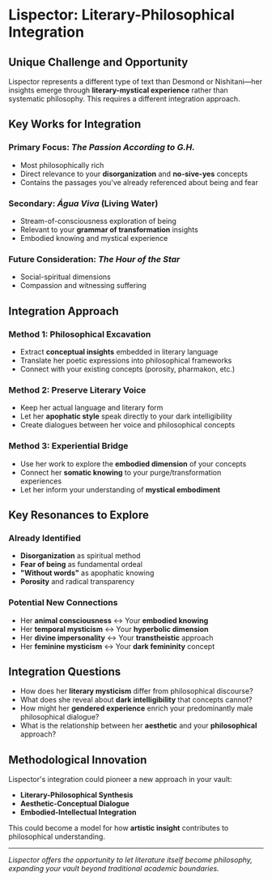 # Lispector: Literary-Philosophical Integration

## Unique Challenge and Opportunity

Lispector represents a different type of text than Desmond or Nishitani—her insights emerge through **literary-mystical experience** rather than systematic philosophy. This requires a different integration approach.

## Key Works for Integration

### Primary Focus: *The Passion According to G.H.*
- Most philosophically rich
- Direct relevance to your **disorganization** and **no-sive-yes** concepts
- Contains the passages you've already referenced about being and fear

### Secondary: *Água Viva* (Living Water)
- Stream-of-consciousness exploration of being
- Relevant to your **grammar of transformation** insights
- Embodied knowing and mystical experience

### Future Consideration: *The Hour of the Star*
- Social-spiritual dimensions
- Compassion and witnessing suffering

## Integration Approach

### Method 1: Philosophical Excavation
- Extract **conceptual insights** embedded in literary language
- Translate her poetic expressions into philosophical frameworks
- Connect with your existing concepts (porosity, pharmakon, etc.)

### Method 2: Preserve Literary Voice
- Keep her actual language and literary form
- Let her **apophatic style** speak directly to your dark intelligibility
- Create dialogues between her voice and philosophical concepts

### Method 3: Experiential Bridge
- Use her work to explore the **embodied dimension** of your concepts
- Connect her **somatic knowing** to your purge/transformation experiences
- Let her inform your understanding of **mystical embodiment**

## Key Resonances to Explore

### Already Identified
- **Disorganization** as spiritual method
- **Fear of being** as fundamental ordeal
- **"Without words"** as apophatic knowing
- **Porosity** and radical transparency

### Potential New Connections
- Her **animal consciousness** ↔ Your **embodied knowing**
- Her **temporal mysticism** ↔ Your **hyperbolic dimension**
- Her **divine impersonality** ↔ Your **transtheistic** approach
- Her **feminine mysticism** ↔ Your **dark femininity** concept

## Integration Questions

- How does her **literary mysticism** differ from philosophical discourse?
- What does she reveal about **dark intelligibility** that concepts cannot?
- How might her **gendered experience** enrich your predominantly male philosophical dialogue?
- What is the relationship between her **aesthetic** and your **philosophical** approach?

## Methodological Innovation

Lispector's integration could pioneer a new approach in your vault:
- **Literary-Philosophical Synthesis**
- **Aesthetic-Conceptual Dialogue** 
- **Embodied-Intellectual Integration**

This could become a model for how **artistic insight** contributes to philosophical understanding.

---

*Lispector offers the opportunity to let literature itself become philosophy, expanding your vault beyond traditional academic boundaries.*